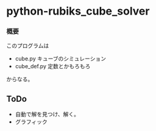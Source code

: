 python-rubiks\_cube\_solver
====

### 概要 ###
このプログラムは

  - cube.py      キューブのシミュレーション
  - cube_def.py  定数とかもろもろ

からなる。

## ToDo ##
 - 自動で解を見つけ、解く。
 - グラフィック
